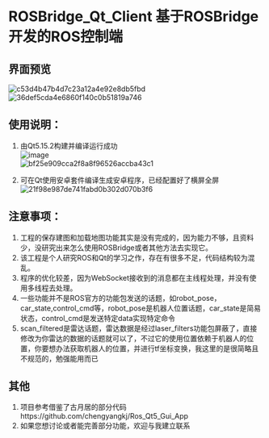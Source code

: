 # ROSBridge_Qt_Client 基于ROSBridge开发的ROS控制端

## 界面预览
![c53d4b47b4d7c23a12a4e92e8db5fbd](https://user-images.githubusercontent.com/43928335/223720356-0ccec1f9-2a4e-4806-a888-0c642aa1ecc9.png)<br>
![36def5cda4e6860f140c0b51819a746](https://user-images.githubusercontent.com/43928335/223720378-7d2d8f84-d961-4190-88eb-a193e044e2ae.png)<br>


## 使用说明：

1. 由Qt5.15.2构建并编译运行成功<br>
![image](https://user-images.githubusercontent.com/43928335/223720108-8314cbda-d6ba-4d18-b98b-bca3707f6db1.png)<br>
![bf25e909cca2f8a8f96526accba43c1](https://user-images.githubusercontent.com/43928335/223720155-b300b548-1a1a-40e6-be44-67bc2670a5cb.png)<br>

2. 可在Qt使用安卓套件编译生成安卓程序，已经配置好了横屏全屏<br>
![21f98e987de741fabd0b302d070b3f6](https://user-images.githubusercontent.com/43928335/223720292-fb5eccca-d3ee-4bb7-a458-607bc0fb47bb.jpg)<br>


## 注意事项：

1. 工程的保存建图和加载地图功能其实是没有完成的，因为能力不够，且资料少，没研究出来怎么使用ROSBridge或者其他方法去实现它。
2. 该工程是个人研究ROS和Qt的学习之作，存在有很多不足，代码结构较为混乱。
3. 程序的优化较差，因为WebSocket接收到的消息都在主线程处理，并没有使用多线程去处理。
4. 一些功能并不是ROS官方的功能包发送的话题，如robot_pose，car_state,control_cmd等，robot_pose是机器人位置话题，car_state是简易状态，control_cmd是发送特定data实现特定命令
5. scan_filtered是雷达话题，雷达数据是经过laser_filters功能包屏蔽了，直接修改为你雷达的数据的话题就可以了，不过它的使用位置依赖于机器人的位置，你要想办法获取机器人的位置，并进行tf坐标变换，我这里的是很简略且不规范的，勉强能用而已

## 其他

1. 项目参考借鉴了古月居的部分代码https://github.com/chengyangkj/Ros_Qt5_Gui_App
2. 如果您想讨论或者能完善部分功能，欢迎与我建立联系
